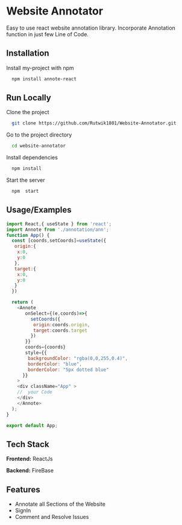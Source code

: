 
# Website Annotator

Easy to use react website annotation library. Incorporate Annotation function in just few
Line of Code.


## Installation

Install my-project with npm

```bash
  npm install annote-react
```
    
## Run Locally

Clone the project

```bash
  git clone https://github.com/Rutwik1801/Website-Annotator.git
```

Go to the project directory

```bash
  cd website-annotator
```

Install dependencies

```bash
  npm install
```

Start the server

```bash
  npm  start
```


## Usage/Examples

```javascript
import React,{ useState } from 'react';
import Annote from './annotation/ann';
function App() {
  const [coords,setCoords]=useState({
   origin:{
    x:0,
    y:0
   },
   target:{
    x:0,
    y:0
   }
  })

  return (
    <Annote
       onSelect={(e,coords)=>{
         setCoords({
          origin:coords.origin,
          target:coords.target
         })
       }}
       coords={coords}
       style={{
        backgroundColor: "rgba(0,0,255,0.4)",
        borderColor: "blue",
        borderColor: "5px dotted blue"
      }}
    >
    <div className="App" >
    //  your Code
    </div>
    </Annote>
  );
}

export default App;

```



## Tech Stack

**Frontend:** ReactJs

**Backend:** FireBase


## Features

- Annotate all Sections of the Website
- SignIn
- Comment and Resolve Issues

